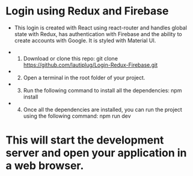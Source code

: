 # Login using Redux and Firebase

* This login is created with React using react-router and handles global state with Redux, has authentication with Firebase and the ability to create accounts with Google. It is styled with Material UI.

* 1. Download or clone this repo: git clone https://github.com/lautiplug/Login-Redux-Firebase.git
* 2. Open a terminal in the root folder of your project.
* 3. Run the following command to install all the dependencies: npm install
* 4. Once all the dependencies are installed, you can run the project using the following command: npm run dev

# This will start the development server and open your application in a web browser.